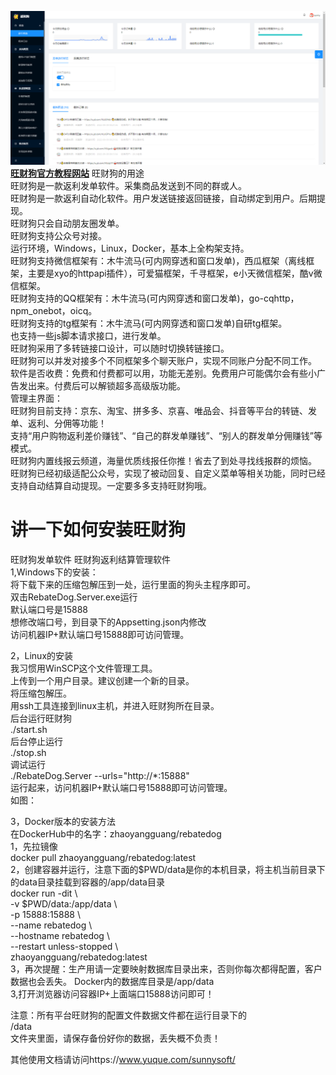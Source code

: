 ![Image text](image.png)
__[旺财狗官方教程网站](http://wcg.ymette.com)__
旺财狗的用途  
旺财狗是一款返利发单软件。采集商品发送到不同的群或人。  
旺财狗是一款返利自动化软件。用户发送链接返回链接，自动绑定到用户。后期提现。  
旺财狗只会自动朋友圈发单。  
旺财狗支持公众号对接。  
运行环境，Windows，Linux，Docker，基本上全构架支持。  
旺财狗支持微信框架有：木牛流马(可内网穿透和窗口发单)，西瓜框架（离线框架，主要是xyo的httpapi插件），可爱猫框架，千寻框架，e小天微信框架，酷v微信框架。  
旺财狗支持的QQ框架有：木牛流马(可内网穿透和窗口发单)，go-cqhttp，npm_onebot，oicq。  
旺财狗支持的tg框架有：木牛流马(可内网穿透和窗口发单)自研tg框架。  
也支持一些js脚本请求接口，进行发单。  
旺财狗采用了多转链接口设计，可以随时切换转链接口。  
旺财狗可以并发对接多个不同框架多个聊天账户，实现不同账户分配不同工作。  
软件是否收费：免费和付费都可以用，功能无差别。免费用户可能偶尔会有些小广告发出来。付费后可以解锁超多高级版功能。  
管理主界面：  
旺财狗目前支持：京东、淘宝、拼多多、京喜、唯品会、抖音等平台的转链、发单、返利、分佣等功能！  
支持“用户购物返利差价赚钱”、“自己的群发单赚钱”、“别人的群发单分佣赚钱”等模式。  
旺财狗内置线报云频道，海量优质线报任你推！省去了到处寻找线报群的烦恼。  
旺财狗已经初级适配公众号，实现了被动回复、自定义菜单等相关功能，同时已经支持自动结算自动提现。一定要多多支持旺财狗哦。


# 讲一下如何安装旺财狗  
旺财狗发单软件 旺财狗返利结算管理软件  
1,Windows下的安装：  
将下载下来的压缩包解压到一处，运行里面的狗头主程序即可。  
双击RebateDog.Server.exe运行  
默认端口号是15888  
想修改端口号，到目录下的Appsetting.json内修改  
访问机器IP+默认端口号15888即可访问管理。  


2，Linux的安装  
我习惯用WinSCP这个文件管理工具。  
上传到一个用户目录。建议创建一个新的目录。  
将压缩包解压。  
用ssh工具连接到linux主机，并进入旺财狗所在目录。  
后台运行旺财狗  
./start.sh  
后台停止运行  
./stop.sh  
调试运行  
./RebateDog.Server --urls="http://*:15888"  
运行起来，访问机器IP+默认端口号15888即可访问管理。  
如图：  


3，Docker版本的安装方法  
在DockerHub中的名字：zhaoyangguang/rebatedog  
1，先拉镜像  
docker pull zhaoyangguang/rebatedog:latest  
2，创建容器并运行，注意下面的$PWD/data是你的本机目录，将主机当前目录下的data目录挂载到容器的/app/data目录  
docker run -dit \  
  -v $PWD/data:/app/data  \  
  -p 15888:15888 \  
  --name rebatedog \  
  --hostname rebatedog \  
  --restart unless-stopped \  
  zhaoyangguang/rebatedog:latest  
3，再次提醒：生产用请一定要映射数据库目录出来，否则你每次都得配置，客户数据也会丢失。 Docker内的数据库目录是/app/data  
3,打开浏览器访问容器IP+上面端口15888访问即可！  

注意：所有平台旺财狗的配置文件数据文件都在运行目录下的  
/data  
文件夹里面，请保存备份好你的数据，丢失概不负责！  

其他使用文档请访问https://www.yuque.com/sunnysoft/  
